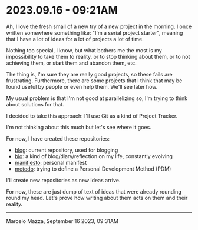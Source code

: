 # 2023.09.16 - 09:21AM
Ah, I love the fresh small of a new try of a new project in the morning. I once written somewhere something like: "I'm a serial project starter", meaning that I have a lot of ideas for a lot of projects a lot of time.

Nothing too special, I know, but what bothers me the most is my impossibility to take them to reality, or to stop thinking about them, or to not achieving them, or start them and abandon them, etc.

The thing is, I'm sure they are really good projects, so these fails are frustrating. Furthermore, there are some projects that I think that may be found useful by people or even help them. We'll see later how.

My usual problem is that I'm not good at parallelizing so, I'm trying to think about solutions for that.

I decided to take this approach: I'll use Git as a kind of Project Tracker.

I'm not thinking about this much but let's see where it goes.

For now, I have created these repositories:

- [blog](https://github.com/marcelomazza/blog): current repository, used for blogging
- [bio](https://github.com/marcelomazza/bio): a kind of blog/diary/reflection on my life, constantly evolving
- [manifiesto](https://github.com/marcelomazza/manifiesto): personal manifest
- [metodo](https://github.com/marcelomazza/metodo): trying to define a Personal Development Method (PDM)

I'll create new repositories as new ideas arrive.

For now, these are just dump of text of ideas that were already rounding round my head. Let's prove how writing about them acts on them and their reality.

---
Marcelo Mazza, September 16 2023, 09:31AM